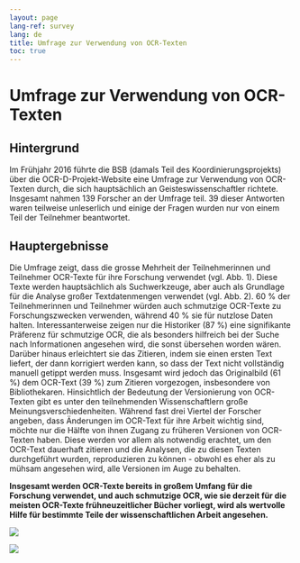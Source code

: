 ```yaml
---
layout: page
lang-ref: survey
lang: de
title: Umfrage zur Verwendung von OCR-Texten
toc: true
---
```


# Umfrage zur Verwendung von OCR-Texten

## Hintergrund

Im Frühjahr 2016 führte die BSB (damals Teil des Koordinierungsprojekts) über die OCR-D-Projekt-Website eine Umfrage zur Verwendung von OCR-Texten durch, die sich hauptsächlich an Geisteswissenschaftler richtete. Insgesamt nahmen 139 Forscher an der Umfrage teil. 39 dieser Antworten waren teilweise unleserlich und einige der Fragen wurden nur von einem Teil der Teilnehmer beantwortet. 

## Hauptergebnisse

Die Umfrage zeigt, dass die grosse Mehrheit der Teilnehmerinnen und Teilnehmer OCR-Texte für ihre Forschung verwendet (vgl. Abb. 1). Diese Texte werden hauptsächlich als Suchwerkzeuge, aber auch als Grundlage für die Analyse großer Textdatenmengen verwendet (vgl. Abb. 2). 60 % der Teilnehmerinnen und Teilnehmer würden auch schmutzige OCR-Texte zu Forschungszwecken verwenden, während 40 % sie für nutzlose Daten halten. Interessanterweise zeigen nur die Historiker (87 %) eine signifikante Präferenz für schmutzige OCR, die als besonders hilfreich bei der Suche nach Informationen angesehen wird, die sonst übersehen worden wären. Darüber hinaus erleichtert sie das Zitieren, indem sie einen ersten Text liefert, der dann korrigiert werden kann, so dass der Text nicht vollständig manuell getippt werden muss. Insgesamt wird jedoch das Originalbild (61 %) dem OCR-Text (39 %) zum Zitieren vorgezogen, insbesondere von Bibliothekaren.
Hinsichtlich der Bedeutung der Versionierung von OCR-Texten gibt es unter den teilnehmenden Wissenschaftlern große Meinungsverschiedenheiten. Während fast drei Viertel der Forscher angeben, dass Änderungen im OCR-Text für ihre Arbeit wichtig sind, möchte nur die Hälfte von ihnen Zugang zu früheren Versionen von OCR-Texten haben. Diese werden vor allem als notwendig erachtet, um den OCR-Text dauerhaft zitieren und die Analysen, die zu diesen Texten durchgeführt wurden, reproduzieren zu können - obwohl es eher als zu mühsam angesehen wird, alle Versionen im Auge zu behalten.

**Insgesamt werden OCR-Texte bereits in großem Umfang für die Forschung verwendet, und auch  schmutzige OCR, wie sie derzeit für die meisten OCR-Texte frühneuzeitlicher Bücher vorliegt, wird als wertvolle Hilfe für bestimmte Teile der wissenschaftlichen Arbeit angesehen.**

![](/assets/usage_OCR.png)

![](/assets/usage_forms.png)
